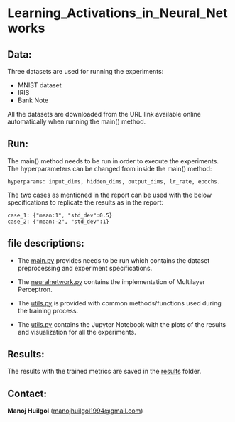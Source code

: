# Learning_Activations_in_Neural_Networks

## Data:

Three datasets are used for running the experiments:
- MNIST dataset 
- IRIS
- Bank Note

All the datasets are downloaded from the URL link available online automatically when running the main() method.

## Run:
The main() method needs to be run in order to execute the experiments.
The hyperparameters can be changed from inside the main() method:
```
hyperparams: input_dims, hidden_dims, output_dims, lr_rate, epochs.
```

The two cases as mentioned in the report can be used with the below specifications to replicate the results as in the report:
```
case_1: {"mean:1", "std_dev":0.5}
case_2: {"mean:-2", "std_dev":1}
```

## file descriptions:

- The [main.py](https://github.com/manojhuilgol/Learning-Activations-In-Neural-Networks/blob/main/main.py) provides needs to be run which contains the dataset preprocessing and experiment specifications.

- The [neuralnetwork.py](https://github.com/manojhuilgol/Learning-Activations-In-Neural-Networks/blob/main/neuralnetwork.py) contains the implementation of Multilayer Perceptron.

- The [utils.py](https://github.com/manojhuilgol/Learning-Activations-In-Neural-Networks/blob/main/utils.py) is provided with common methods/functions used during the training process.
 
- The [utils.py](https://github.com/manojhuilgol/Learning-Activations-In-Neural-Networks/blob/main/visualize_results.ipynb) contains the Jupyter Notebook with the plots of the results and visualization for all the experiments.


## Results:
The results with the trained metrics are saved in the [results](https://github.com/manojhuilgol/Learning-Activations-In-Neural-Networks/blob/main/results) folder.


## Contact:
**Manoj Huilgol** (manojhuilgol1994@gmail.com)
